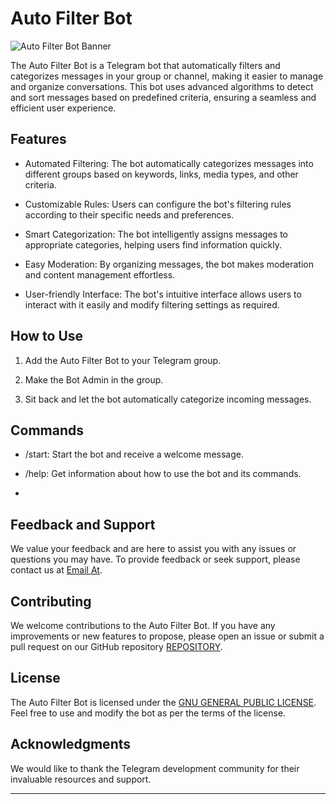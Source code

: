 # Auto Filter Bot

![Auto Filter Bot Banner](path_to_banner_image)

The Auto Filter Bot is a Telegram bot that automatically filters and categorizes messages in your group or channel, making it easier to manage and organize conversations. This bot uses advanced algorithms to detect and sort messages based on predefined criteria, ensuring a seamless and efficient user experience.

## Features

- Automated Filtering: The bot automatically categorizes messages into different groups based on keywords, links, media types, and other criteria.

- Customizable Rules: Users can configure the bot's filtering rules according to their specific needs and preferences.

- Smart Categorization: The bot intelligently assigns messages to appropriate categories, helping users find information quickly.

- Easy Moderation: By organizing messages, the bot makes moderation and content management effortless.

- User-friendly Interface: The bot's intuitive interface allows users to interact with it easily and modify filtering settings as required.

## How to Use

1. Add the Auto Filter Bot to your Telegram group.

2. Make the Bot Admin in the group.

3. Sit back and let the bot automatically categorize incoming messages.

## Commands

- /start: Start the bot and receive a welcome message.

- /help: Get information about how to use the bot and its commands.

- 

## Feedback and Support

We value your feedback and are here to assist you with any issues or questions you may have. To provide feedback or seek support, please contact us at [Email At](howareyou12000000@gmail.com).

## Contributing

We welcome contributions to the Auto Filter Bot. If you have any improvements or new features to propose, please open an issue or submit a pull request on our GitHub repository [REPOSITORY](https://github.com/MRCHEKUTHAN/Project-Auto).

## License

The Auto Filter Bot is licensed under the [GNU GENERAL PUBLIC LICENSE](https://github.com/MRCHEKUTHAN/Project-Auto/blob/main/LICENSE). Feel free to use and modify the bot as per the terms of the license.

## Acknowledgments

We would like to thank the Telegram development community for their invaluable resources and support.

---

